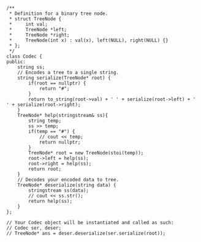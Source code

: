     /**
     * Definition for a binary tree node.
     * struct TreeNode {
     *     int val;
     *     TreeNode *left;
     *     TreeNode *right;
     *     TreeNode(int x) : val(x), left(NULL), right(NULL) {}
     * };
     */
    class Codec {
    public:
        string ss;
        // Encodes a tree to a single string.
        string serialize(TreeNode* root) {
            if(root == nullptr) {
                return "#";
            }
            return to_string(root->val) + ' ' + serialize(root->left) + ' ' + serialize(root->right);
        }
        TreeNode* help(stringstream& ss){
            string temp;
            ss >> temp;
            if(temp == "#") {
                // cout << temp;
                return nullptr;
            }
            TreeNode* root = new TreeNode(stoi(temp));
            root->left = help(ss);
            root->right = help(ss);
            return root;
        }
        // Decodes your encoded data to tree.
        TreeNode* deserialize(string data) {
            stringstream ss(data);
            // cout << ss.str();
            return help(ss);
        }
    };

    // Your Codec object will be instantiated and called as such:
    // Codec ser, deser;
    // TreeNode* ans = deser.deserialize(ser.serialize(root));
